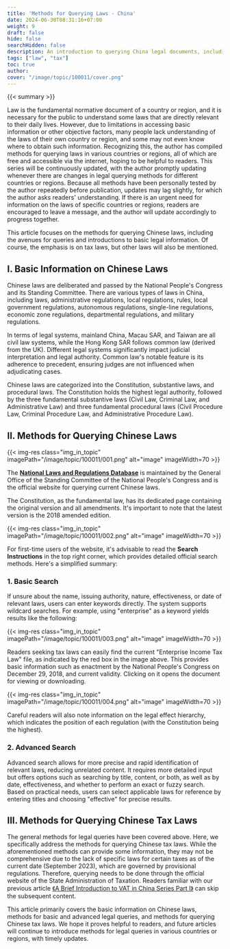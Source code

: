 ```yaml
---
title: 'Methods for Querying Laws - China'
date: 2024-06-30T08:31:16+07:00
weight: 9
draft: false
hide: false
searchHidden: false
description: An introduction to querying China legal documents, including tax laws.
tags: ["law", "tax"]
toc: true
author:
cover: "/image/topic/100011/cover.png"
---
```


{{< summary >}}


Law is the fundamental normative document of a country or region, and it is necessary for the public to understand some laws that are directly relevant to their daily lives. However, due to limitations in accessing basic information or other objective factors, many people lack understanding of the laws of their own country or region, and some may not even know where to obtain such information. Recognizing this, the author has compiled methods for querying laws in various countries or regions, all of which are free and accessible via the internet, hoping to be helpful to readers. This series will be continuously updated, with the author promptly updating whenever there are changes in legal querying methods for different countries or regions. Because all methods have been personally tested by the author repeatedly before publication, updates may lag slightly, for which the author asks readers' understanding. If there is an urgent need for information on the laws of specific countries or regions, readers are encouraged to leave a message, and the author will update accordingly to progress together.

This article focuses on the methods for querying Chinese laws, including the avenues for queries and introductions to basic legal information. Of course, the emphasis is on tax laws, but other laws will also be mentioned.

## I. Basic Information on Chinese Laws

Chinese laws are deliberated and passed by the National People's Congress and its Standing Committee. There are various types of laws in China, including laws, administrative regulations, local regulations, rules, local government regulations, autonomous regulations, single-line regulations, economic zone regulations, departmental regulations, and military regulations.

In terms of legal systems, mainland China, Macau SAR, and Taiwan are all civil law systems, while the Hong Kong SAR follows common law (derived from the UK). Different legal systems significantly impact judicial interpretation and legal authority. Common law's notable feature is its adherence to precedent, ensuring judges are not influenced when adjudicating cases.

Chinese laws are categorized into the Constitution, substantive laws, and procedural laws. The Constitution holds the highest legal authority, followed by the three fundamental substantive laws (Civil Law, Criminal Law, and Administrative Law) and three fundamental procedural laws (Civil Procedure Law, Criminal Procedure Law, and Administrative Procedure Law).

## II. Methods for Querying Chinese Laws

{{< img-res class="img_in_topic" imagePath="/image/topic/100011/001.png" alt="image" imageWidth=70 >}}

The [**National Laws and Regulations Database**](https://flk.npc.gov.cn/index.html#external) is maintained by the General Office of the Standing Committee of the National People's Congress and is the official website for querying current Chinese laws.

The Constitution, as the fundamental law, has its dedicated page containing the original version and all amendments. It's important to note that the latest version is the 2018 amended edition.

{{< img-res class="img_in_topic" imagePath="/image/topic/100011/002.png" alt="image" imageWidth=70 >}}

For first-time users of the website, it's advisable to read the **Search Instructions** in the top right corner, which provides detailed official search methods. Here's a simplified summary:

### 1. Basic Search

If unsure about the name, issuing authority, nature, effectiveness, or date of relevant laws, users can enter keywords directly. The system supports wildcard searches. For example, using "enterprise" as a keyword yields results like the following:

{{< img-res class="img_in_topic" imagePath="/image/topic/100011/003.png" alt="image" imageWidth=70 >}}

Readers seeking tax laws can easily find the current "Enterprise Income Tax Law" file, as indicated by the red box in the image above. This provides basic information such as enactment by the National People's Congress on December 29, 2018, and current validity. Clicking on it opens the document for viewing or downloading.

{{< img-res class="img_in_topic" imagePath="/image/topic/100011/004.png" alt="image" imageWidth=70 >}}

Careful readers will also note information on the legal effect hierarchy, which indicates the position of each regulation (with the Constitution being the highest).

### 2. Advanced Search

Advanced search allows for more precise and rapid identification of relevant laws, reducing unrelated content. It requires more detailed input but offers options such as searching by title, content, or both, as well as by date, effectiveness, and whether to perform an exact or fuzzy search. Based on practical needs, users can select applicable laws for reference by entering titles and choosing "effective" for precise results.

## III. Methods for Querying Chinese Tax Laws

The general methods for legal queries have been covered above. Here, we specifically address the methods for querying Chinese tax laws. While the aforementioned methods can provide some information, they may not be comprehensive due to the lack of specific laws for certain taxes as of the current date (September 2023), which are governed by provisional regulations. Therefore, querying needs to be done through the official website of the State Administration of Taxation. Readers familiar with our previous article [《A Brief Introduction to VAT in China Series Part I》](../100014) can skip the subsequent content.

This article primarily covers the basic information on Chinese laws, methods for basic and advanced legal queries, and methods for querying Chinese tax laws. We hope it proves helpful to readers, and future articles will continue to introduce methods for legal queries in various countries or regions, with timely updates.


